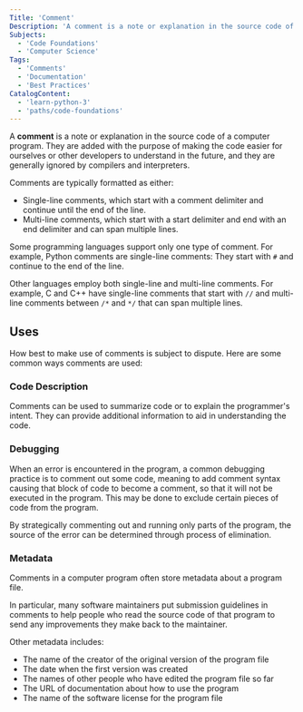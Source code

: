 ```yaml
---
Title: 'Comment'
Description: 'A comment is a note or explanation in the source code of a computer program. They are added with the purpose of making the code easier for ourselves or other developers to understand in the future, and they are generally ignored by compilers and interpreters.'
Subjects:
  - 'Code Foundations'
  - 'Computer Science'
Tags:
  - 'Comments'
  - 'Documentation'
  - 'Best Practices'
CatalogContent:
  - 'learn-python-3'
  - 'paths/code-foundations'
---
```


A **comment** is a note or explanation in the source code of a computer program. They are added with the purpose of making the code easier for ourselves or other developers to understand in the future, and they are generally ignored by compilers and interpreters.

Comments are typically formatted as either:

- Single-line comments, which start with a comment delimiter and continue until the end of the line.
- Multi-line comments, which start with a start delimiter and end with an end delimiter and can span multiple lines.

Some programming languages support only one type of comment. For example, Python comments are single-line comments: They start with `#` and continue to the end of the line.

Other languages employ both single-line and multi-line comments. For example, C and C++ have single-line comments that start with `//` and multi-line comments between `/*` and `*/` that can span multiple lines.

## Uses

How best to make use of comments is subject to dispute. Here are some common ways comments are used:

### Code Description

Comments can be used to summarize code or to explain the programmer's intent. They can provide additional information to aid in understanding the code.

### Debugging

When an error is encountered in the program, a common debugging practice is to comment out some code, meaning to add comment syntax causing that block of code to become a comment, so that it will not be executed in the program. This may be done to exclude certain pieces of code from the program.

By strategically commenting out and running only parts of the program, the source of the error can be determined through process of elimination.

### Metadata

Comments in a computer program often store metadata about a program file.

In particular, many software maintainers put submission guidelines in comments to help people who read the source code of that program to send any improvements they make back to the maintainer.

Other metadata includes:

- The name of the creator of the original version of the program file
- The date when the first version was created
- The names of other people who have edited the program file so far
- The URL of documentation about how to use the program
- The name of the software license for the program file
